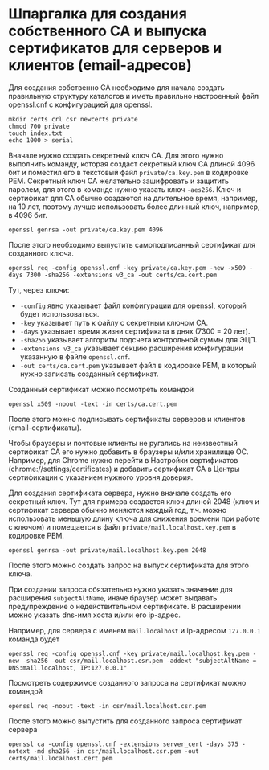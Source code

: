 # Шпаргалка для создания собственного CA и выпуска сертификатов для серверов и клиентов (email-адресов)

Для создания собственно CA необходимо для начала создать правильную структуру каталогов
и иметь правильно настроенный файл openssl.cnf с конфигурацией для openssl.
```
mkdir certs crl csr newcerts private
chmod 700 private
touch index.txt
echo 1000 > serial
```
Вначале нужно создать секретный ключ CA. Для этого нужно выполнить команду, которая создаст
секретный ключ CA длиной 4096 бит и поместил его в текстовый файл `private/ca.key.pem` в
кодировке PEM. Секретный ключ CA желательно зашифровать и защитить паролем, для этого в
команде нужно указать ключ `-aes256`. Ключ и сертификат для CA обычно создаются на длительное
время, например, на 10 лет, поэтому лучше использовать более длинный ключ, например, в 4096
бит.
```
openssl genrsa -out private/ca.key.pem 4096
```
После этого необходимо выпустить самоподписанный сертификат для созданного ключа.
```
openssl req -config openssl.cnf -key private/ca.key.pem -new -x509 -days 7300 -sha256 -extensions v3_ca -out certs/ca.cert.pem
```
Тут, через ключи:
* `-config` явно указывает файл конфигурации для openssl, который будет использоваться.
* `-key` указывает путь к файлу с секретным ключом CA.
* `-days` указывает время жизни сертификата в днях (7300 = 20 лет).
* `-sha256` указывает алгоритм подсчета контрольной суммы для ЭЦП.
* `-extensions v3_ca` указывает секцию расширения конфигурации указанную в файле `openssl.cnf`.
* `-out certs/ca.cert.pem` указывает файл в кодировке PEM, в который нужно записать созданный сертификат.

Созданный сертификат можно посмотреть командой
```
openssl x509 -noout -text -in certs/ca.cert.pem
```
После этого можно подписывать сертификаты серверов и клиентов (email-сертификаты).

Чтобы браузеры и почтовые клиенты не ругались на неизвестный сертификат CA его нужно добавить в
браузеры и/или хранилище ОС. Например, для Chrome нужно перейти в Настройки сертификатов
(chrome://settings/certificates) и добавить сертификат CA в Центры сертификации с указанием
нужного уровня доверия.

Для создания сертификата сервера, нужно вначале создать его секретный ключ.
Тут для примера создается ключ длиной 2048 (ключ и сертификат сервера обычно меняются каждый год,
т.ч. можно использовать меньшую длину ключа для снижения времени при работе с ключом) и помещается в
файл `private/mail.localhost.key.pem` в кодировке PEM.
```
openssl genrsa -out private/mail.localhost.key.pem 2048
```
После этого можно создать запрос на выпуск сертификата для этого ключа.

При создании запроса обязательно нужно указать значение для расширения `subjectAltName`, иначе
браузер может выдавать предупреждение о недействительном сертификате. В расширении можно указать
dns-имя хоста и/или его ip-адрес.

Например, для сервера с именем `mail.localhost` и ip-адресом `127.0.0.1` команда будет
```
openssl req -config openssl.cnf -key private/mail.localhost.key.pem -new -sha256 -out csr/mail.localhost.csr.pem -addext "subjectAltName = DNS:mail.localhost, IP:127.0.0.1"
```
Посмотреть содержимое созданного запроса на сертификат можно командой
```
openssl req -noout -text -in csr/mail.localhost.csr.pem
```
После этого можно выпустить для созданного запроса сертификат сервера
```
openssl ca -config openssl.cnf -extensions server_cert -days 375 -notext -md sha256 -in csr/mail.localhost.csr.pem -out certs/mail.localhost.cert.pem
```
